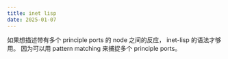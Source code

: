 ```yaml
---
title: inet lisp
date: 2025-01-07
---
```


如果想描述带有多个 principle ports 的 node 之间的反应，
inet-lisp 的语法才够用。
因为可以用 pattern matching 来捕捉多个 principle ports。
